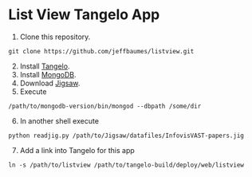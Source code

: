 List View Tangelo App
=====================

1. Clone this repository.
```
git clone https://github.com/jeffbaumes/listview.git
```
2. Install [Tangelo](http://kitware.github.io/tangelo/).
3. Install [MongoDB](http://mongodb.org).
4. Download [Jigsaw](http://www.jigsaw-analytics.net/).
5. Execute

```
/path/to/mongodb-version/bin/mongod --dbpath /some/dir
```

6. In another shell execute

```
python readjig.py /path/to/Jigsaw/datafiles/InfovisVAST-papers.jig
```

7. Add a link into Tangelo for this app

```
ln -s /path/to/listview /path/to/tangelo-build/deploy/web/listview
```
